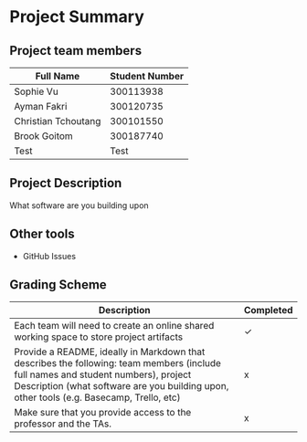 # Project Summary

## Project team members

| Full Name | Student Number |
|------|------|
| Sophie Vu | 300113938|
| Ayman Fakri | 300120735 |
| Christian Tchoutang | 300101550 |
| Brook Goitom | 300187740 |
| Test | Test |

## Project Description
What software are you building upon

## Other tools
-  GitHub Issues


## Grading Scheme

| Description | Completed |
|------|------|
| Each team will need to create an online shared working space to store project artifacts | &check; |
| Provide a README, ideally in Markdown that describes the following: team members (include full names and student numbers), project Description (what software are you building upon, other tools (e.g. Basecamp, Trello, etc) | x |
| Make sure that you provide access to the professor and the TAs. | x |


